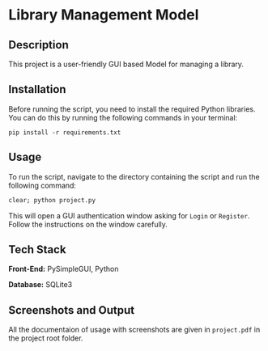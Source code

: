 # Library Management Model

## Description
This project is a user-friendly GUI based Model for managing a library.

## Installation
Before running the script, you need to install the required Python libraries. You can do this by running the following commands in your terminal:

```
pip install -r requirements.txt
```

## Usage
To run the script, navigate to the directory containing the script and run the following command:

```cmd
clear; python project.py
```

This will open a GUI authentication window asking for `Login` or `Register`. Follow the instructions on the window carefully.


## Tech Stack

**Front-End:** PySimpleGUI, Python

**Database:** SQLite3


## Screenshots and Output

All the documentaion of usage with screenshots are given in `project.pdf` in the project root folder.

